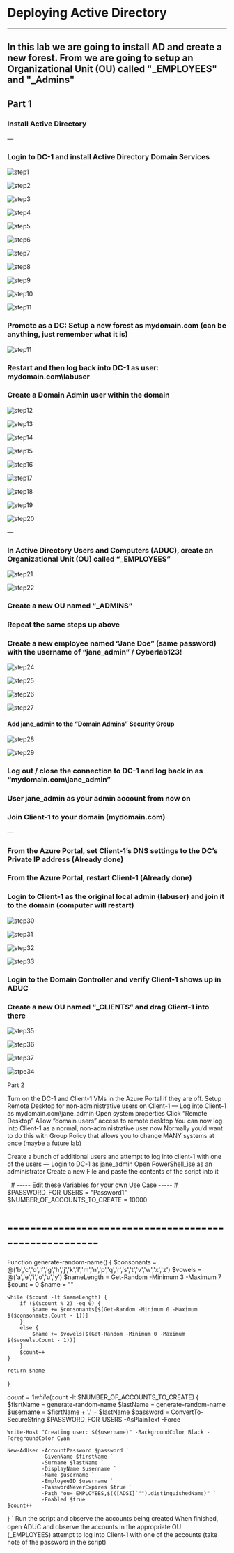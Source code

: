 #  Deploying Active Directory
---
In this lab we are going to install AD and create a new forest. 
From we are going to setup an Organizational Unit (OU) called "_EMPLOYEES" and "_Admins"
---

## Part 1
### Install Active Directory
—
### Login to DC-1 and install Active Directory Domain Services
![step1](https://github.com/user-attachments/assets/7a6b613f-2224-4db2-b4bd-ff9f9141c71e)

![step2](https://github.com/user-attachments/assets/587c653a-f892-44a3-b310-5d17fda28f0d)

![step3](https://github.com/user-attachments/assets/0d2ce55b-93e0-4292-8d5b-353f03491f2e)

![step4](https://github.com/user-attachments/assets/00ae2f55-8d56-4f0a-84d7-142b1ebdd4ac)

![step5](https://github.com/user-attachments/assets/f3ac00b1-8044-42cd-b62e-4cfc50552360)

![step6](https://github.com/user-attachments/assets/f840f029-6107-40c1-a2dd-7b342905d37a)

![step7](https://github.com/user-attachments/assets/52efddf1-bd31-4664-b9ca-40329f73c32c)

![step8](https://github.com/user-attachments/assets/1379b497-c0b4-416d-8989-6ffae22e043c)

![step9](https://github.com/user-attachments/assets/b7349ad3-9e9a-45fa-9e38-ff954ed65e16)

![step10](https://github.com/user-attachments/assets/94456de6-c918-49f6-b70d-92badcd59a3d)

![step11](https://github.com/user-attachments/assets/22906f29-4d07-432d-b107-65fa7d48eda9)

### Promote as a DC: Setup a new forest as mydomain.com (can be anything, just remember what it is)

![step11](https://github.com/user-attachments/assets/93594da9-1f71-407f-9952-61e8457129ee)


### Restart and then log back into DC-1 as user: mydomain.com\labuser


### Create a Domain Admin user within the domain
![step12](https://github.com/user-attachments/assets/29691f8c-840c-491c-bd55-10dc21b4fc32)

![step13](https://github.com/user-attachments/assets/34d44ec3-43bb-4b5f-8180-a07557534be6)

![step14](https://github.com/user-attachments/assets/974db0fa-a10c-42ed-88c9-8ff0af287b28)

![step15](https://github.com/user-attachments/assets/53f269d0-7d7e-4107-abaf-59c11f3080fc)

![step16](https://github.com/user-attachments/assets/6b1dbd16-4196-4b5c-b1f4-c4668035702a)

![step17](https://github.com/user-attachments/assets/21504901-8490-4ee3-a6a0-f7df6983eda3)

![step18](https://github.com/user-attachments/assets/47975957-29a0-4ebc-a174-97a5f4dea48b)

![step19](https://github.com/user-attachments/assets/4996326d-a737-4a1c-b74a-eb6f736885c6)

![step20](https://github.com/user-attachments/assets/c635565d-474f-48c3-aa55-b86aa0021555)

—
### In Active Directory Users and Computers (ADUC), create an Organizational Unit (OU) called “_EMPLOYEES”

![step21](https://github.com/user-attachments/assets/46c9ef83-b71f-4ac8-853f-ed7e39218653)

![step22](https://github.com/user-attachments/assets/fa303e5b-259e-4a18-be13-ac0ba1fa57d7)



### Create a new OU named “_ADMINS”
### Repeat the same steps up above


### Create a new employee named “Jane Doe” (same password) with the username of “jane_admin” / Cyberlab123!

![step24](https://github.com/user-attachments/assets/f3dcb5db-eb83-4787-b0d3-cd0b78f764e0)

![step25](https://github.com/user-attachments/assets/9ad127e4-313f-4670-8099-0e3a9dbcc005)

![step26](https://github.com/user-attachments/assets/24a582c5-d387-4fcf-93e0-0c1349a0f5c6)

![step27](https://github.com/user-attachments/assets/5150454d-0f75-47c2-b210-984cdb36d86a)

#### Add jane_admin to the “Domain Admins” Security Group

![step28](https://github.com/user-attachments/assets/898f5439-3ef4-4d87-9671-3d87b5afcea5)

![step29](https://github.com/user-attachments/assets/dbaa9de7-1baf-43d0-8635-b8c6ca9aa06d)

### Log out / close the connection to DC-1 and log back in as “mydomain.com\jane_admin”

### User jane_admin as your admin account from now on


### Join Client-1 to your domain (mydomain.com)
—
### From the Azure Portal, set Client-1’s DNS settings to the DC’s Private IP address (Already done)
### From the Azure Portal, restart Client-1 (Already done)

### Login to Client-1 as the original local admin (labuser) and join it to the domain (computer will restart)

![step30](https://github.com/user-attachments/assets/127fa2d7-0235-4718-ab4d-471fe1a9dca5)

![step31](https://github.com/user-attachments/assets/24d75b80-a593-4d4d-9082-37217e058eb5)

![step32](https://github.com/user-attachments/assets/fd711204-8e62-43ad-af34-edfadebfdc9c)

![step33](https://github.com/user-attachments/assets/9e481c82-4173-4b34-bee3-90a99a0dc2e2)

### Login to the Domain Controller and verify Client-1 shows up in ADUC
### Create a new OU named “_CLIENTS” and drag Client-1 into there

![step35](https://github.com/user-attachments/assets/ca7178a6-c328-4a31-ba0e-85166fd29bb2)

![step36](https://github.com/user-attachments/assets/7fb047bb-7c9d-4c28-a952-e6d5336e20ee)

![step37](https://github.com/user-attachments/assets/417b4b9b-9957-44a1-899d-29f04d7b9f06)

![stpe34](https://github.com/user-attachments/assets/f9b3e30b-20bf-4a90-b7da-708bedb97474)

Part 2

Turn on the DC-1 and Client-1 VMs in the Azure Portal if they are off.
Setup Remote Desktop for non-administrative users on Client-1
—
Log into Client-1 as mydomain.com\jane_admin
Open system properties
Click “Remote Desktop”
Allow “domain users” access to remote desktop
You can now log into Client-1 as a normal, non-administrative user now
Normally you’d want to do this with Group Policy that allows you to change MANY systems at once (maybe a future lab)


Create a bunch of additional users and attempt to log into client-1 with one of the users
—
Login to DC-1 as jane_admin
Open PowerShell_ise as an administrator
Create a new File and paste the contents of the script into it

` # ----- Edit these Variables for your own Use Case ----- #
$PASSWORD_FOR_USERS   = "Password1"
$NUMBER_OF_ACCOUNTS_TO_CREATE = 10000
# ------------------------------------------------------ #

Function generate-random-name() {
    $consonants = @('b','c','d','f','g','h','j','k','l','m','n','p','q','r','s','t','v','w','x','z')
    $vowels = @('a','e','i','o','u','y')
    $nameLength = Get-Random -Minimum 3 -Maximum 7
    $count = 0
    $name = ""

    while ($count -lt $nameLength) {
        if ($($count % 2) -eq 0) {
            $name += $consonants[$(Get-Random -Minimum 0 -Maximum $($consonants.Count - 1))]
        }
        else {
            $name += $vowels[$(Get-Random -Minimum 0 -Maximum $($vowels.Count - 1))]
        }
        $count++
    }

    return $name

}

$count = 1
while ($count -lt $NUMBER_OF_ACCOUNTS_TO_CREATE) {
    $fisrtName = generate-random-name
    $lastName = generate-random-name
    $username = $fisrtName + '.' + $lastName
    $password = ConvertTo-SecureString $PASSWORD_FOR_USERS -AsPlainText -Force

    Write-Host "Creating user: $($username)" -BackgroundColor Black -ForegroundColor Cyan
    
    New-AdUser -AccountPassword $password `
               -GivenName $firstName `
               -Surname $lastName `
               -DisplayName $username `
               -Name $username `
               -EmployeeID $username `
               -PasswordNeverExpires $true `
               -Path "ou=_EMPLOYEES,$(([ADSI]`"").distinguishedName)" `
               -Enabled $true
    $count++
}
`
Run the script and observe the accounts being created
When finished, open ADUC and observe the accounts in the appropriate OU　(_EMPLOYEES)
attempt to log into Client-1 with one of the accounts (take note of the password in the script)

